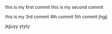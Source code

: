 

this is my first commit
this is my second commit

this is my 3rd commit
4th commit
5th commit
jhgjj

jkjjuyy ytyty 
